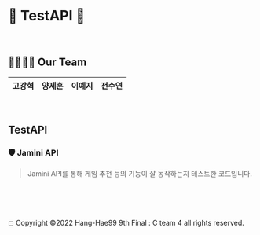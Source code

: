 
<br>

# 👀 TestAPI 👀

<br>

## 👨‍👩‍👧‍👦 Our Team

|고강혁|양제훈|이예지|전수연|
|:---:|:---:|:---:|:---:|

<br>


## TestAPI

### 🛡 Jamini API 

> Jamini API를 통해 게임 추천 등의 기능이 잘 동작하는지 테스트한 코드입니다.

<br><br><br><br>
◻ Copyright ©2022 Hang-Hae99 9th Final : C team 4 all rights reserved.
